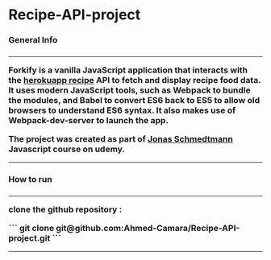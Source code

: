 <h1>Recipe-API-project</h1>

<h3>General Info<h3>
<hr>
  <p>
    Forkify is a vanilla JavaScript application that interacts with the <a href="https://recipesapi.herokuapp.com/">herokuapp recipe</a> API to fetch and display recipe food data.
    It uses modern JavaScript tools, such as Webpack to bundle the modules, and Babel to convert ES6 back to ES5 to allow old browsers to understand ES6 syntax.
    It also makes use of Webpack-dev-server to launch the app.
  </p>
  <p>
    The project was created as part of <a href="https://github.com/jonasschmedtmann">Jonas Schmedtmann</a> Javascript course on udemy.
  </p>
<hr>
 <h3>How to run<h3>
 <hr>
    <p>clone the github repository : </p>
    ```
   git clone git@github.com:Ahmed-Camara/Recipe-API-project.git
    ```
 <hr>

